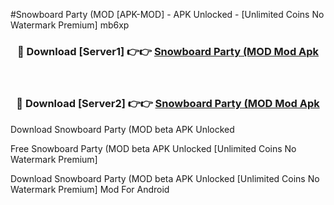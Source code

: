#Snowboard Party (MOD [APK-MOD] - APK Unlocked - [Unlimited Coins No Watermark Premium] mb6xp



<div align="center">

<h3>🔴 Download [Server1] 👉👉 <a href="https://momento.my/?title=Snowboard_Party_(MOD">Snowboard Party (MOD Mod Apk</a></h3><br>

<h3>🔴 Download [Server2] 👉👉 <a href="https://momento.my/?title=Snowboard_Party_(MOD">Snowboard Party (MOD Mod Apk</a></h3>
</div>



Download Snowboard Party (MOD beta APK Unlocked

Free Snowboard Party (MOD beta APK Unlocked [Unlimited Coins No Watermark Premium]

Download Snowboard Party (MOD beta APK Unlocked [Unlimited Coins No Watermark Premium] Mod For Android
